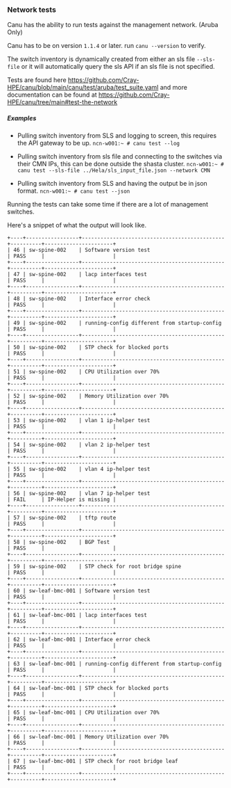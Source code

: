 ### Network tests

Canu has the ability to run tests against the management network.  (Aruba Only)

Canu has to be on version `1.1.4` or later. run `canu --version` to verify.

The switch inventory is dynamically created from either an sls file `--sls-file` or it will automatically query the sls API if an sls file is not specified.

Tests are found here https://github.com/Cray-HPE/canu/blob/main/canu/test/aruba/test_suite.yaml and more documentation can be found at https://github.com/Cray-HPE/canu/tree/main#test-the-network


##### Examples
- Pulling switch inventory from SLS and logging to screen, this requires the API gateway to be up.
`ncn-w001:~ # canu test --log`

- Pulling switch inventory from sls file and connecting to the switches via their CMN IPs, this can be done outside the shasta cluster.
`ncn-w001:~ # canu test --sls-file ../Hela/sls_input_file.json --network CMN`

- Pulling switch inventory from SLS and having the output be in json format.
`ncn-w001:~ # canu test --json`

Running the tests can take some time if there are a lot of management switches.

Here's a snippet of what the output will look like.

```
+----+-----------------+----------------------------------------------+----------+----------------------+
| 46 | sw-spine-002    | Software version test                        | PASS     |                      |
+----+-----------------+----------------------------------------------+----------+----------------------+
| 47 | sw-spine-002    | lacp interfaces test                         | PASS     |                      |
+----+-----------------+----------------------------------------------+----------+----------------------+
| 48 | sw-spine-002    | Interface error check                        | PASS     |                      |
+----+-----------------+----------------------------------------------+----------+----------------------+
| 49 | sw-spine-002    | running-config different from startup-config | PASS     |                      |
+----+-----------------+----------------------------------------------+----------+----------------------+
| 50 | sw-spine-002    | STP check for blocked ports                  | PASS     |                      |
+----+-----------------+----------------------------------------------+----------+----------------------+
| 51 | sw-spine-002    | CPU Utilization over 70%                     | PASS     |                      |
+----+-----------------+----------------------------------------------+----------+----------------------+
| 52 | sw-spine-002    | Memory Utilization over 70%                  | PASS     |                      |
+----+-----------------+----------------------------------------------+----------+----------------------+
| 53 | sw-spine-002    | vlan 1 ip-helper test                        | PASS     |                      |
+----+-----------------+----------------------------------------------+----------+----------------------+
| 54 | sw-spine-002    | vlan 2 ip-helper test                        | PASS     |                      |
+----+-----------------+----------------------------------------------+----------+----------------------+
| 55 | sw-spine-002    | vlan 4 ip-helper test                        | PASS     |                      |
+----+-----------------+----------------------------------------------+----------+----------------------+
| 56 | sw-spine-002    | vlan 7 ip-helper test                        | FAIL     | IP-Helper is missing |
+----+-----------------+----------------------------------------------+----------+----------------------+
| 57 | sw-spine-002    | tftp route                                   | PASS     |                      |
+----+-----------------+----------------------------------------------+----------+----------------------+
| 58 | sw-spine-002    | BGP Test                                     | PASS     |                      |
+----+-----------------+----------------------------------------------+----------+----------------------+
| 59 | sw-spine-002    | STP check for root bridge spine              | PASS     |                      |
+----+-----------------+----------------------------------------------+----------+----------------------+
| 60 | sw-leaf-bmc-001 | Software version test                        | PASS     |                      |
+----+-----------------+----------------------------------------------+----------+----------------------+
| 61 | sw-leaf-bmc-001 | lacp interfaces test                         | PASS     |                      |
+----+-----------------+----------------------------------------------+----------+----------------------+
| 62 | sw-leaf-bmc-001 | Interface error check                        | PASS     |                      |
+----+-----------------+----------------------------------------------+----------+----------------------+
| 63 | sw-leaf-bmc-001 | running-config different from startup-config | PASS     |                      |
+----+-----------------+----------------------------------------------+----------+----------------------+
| 64 | sw-leaf-bmc-001 | STP check for blocked ports                  | PASS     |                      |
+----+-----------------+----------------------------------------------+----------+----------------------+
| 65 | sw-leaf-bmc-001 | CPU Utilization over 70%                     | PASS     |                      |
+----+-----------------+----------------------------------------------+----------+----------------------+
| 66 | sw-leaf-bmc-001 | Memory Utilization over 70%                  | PASS     |                      |
+----+-----------------+----------------------------------------------+----------+----------------------+
| 67 | sw-leaf-bmc-001 | STP check for root bridge leaf               | PASS     |                      |
+----+-----------------+----------------------------------------------+----------+----------------------+
```